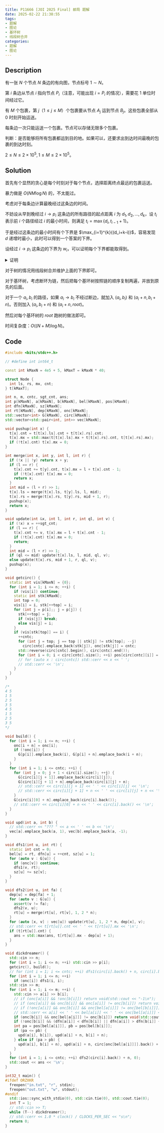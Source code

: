 ```yaml
---
title: P11666 [JOI 2025 Final] 邮局 题解
date: 2025-02-22 21:38:55
tags:
- 题解
- 图论
- 基环树
- 线段树合并
categories:
- 题解
- 图论
---
```

## Description

有一张 $N$ 个节点 $N$ 条边的有向图，节点标号 $1\sim N$。

第 $i$ 条边从节点 $i$ 指向节点 $P_i$（注意，可能出现 $i=P_i$ 的情况），需要花 $1$ 单位时间经过它。

有 $M$ 个包裹，第 $j$（$1\le j\le M$）个包裹要从节点 $A_j$ 运到节点 $B_j$。这些包裹全部从 $0$ 时刻开始运送。

每条边一次只能运送一个包裹。节点可以存储无限多个包裹。

判断：是否能够将所有包裹都运到目的地。如果可以，还要求出到达时间最晚的包裹的到达时刻。

$2\leq N\leq 2\times 10^5,1\leq M\leq 2\times 10^5$。

## Solution

首先有个显然的贪心是每个时刻对于每个节点，选择距离终点最远的包裹运送。

暴力做是 $O(NM\log N)$ 的，不太能过。

考虑对于每条边计算最晚经过这条边的时间。

不妨设从早到晚经过 $i\to p_i$ 这条边的所有路径的起点距离 $i$ 为 $d_1,d_2,\ldots,d_k$，设 $t_i$ 表示前 $i$ 个路径经过 $i$ 的最小时间，则满足 $t_i=\max\{d_i,t_{i-1}+1\}$。

于是经过这条边的最小时间有个下界是 $\max_{i=1}^{k}{(d_i+k-i)}$，容易发现 $d$ 递增时最小，此时可以得到一个答案的下界。

设经过 $i\to p_i$ 这条边的下界为 $w_i$，可以证明每个下界都能取得到。

<details>
<summary>证明</summary>

根据上面的贪心策略，经过 $i\to p_i$ 的路径在到达 $i$ 之前只会内部出现阻挡，终点在 $i$ 的子树内的点由于距离终点一定会在经过 $i$ 的路径后通行。

由于只会内部阻挡，所以可以先不考虑阻挡，把它们都走到 $i$ 之后再考虑阻挡的事情，而这得到的就是上面的下界。

</details>

对于树的情况用线段树合并维护上面的下界即可。

对于基环树，考虑断环为链，然后把每个基环树按照链的顺序复制两遍，并放到原先的后面。

对于一个 $a_i,b_i$ 的路径，如果 $a_i\to b_i$ 不经过断边，就加入 $(a_i,b_i)$ 和 $(a_i+n,b_i+n)$。否则加入 $(a_i,b_i+n)$ 和 $(a_i+n,root)$。

然后对每个基环树的 $root$ 跑树的做法即可。

时间复杂度：$O((N+M)\log N)$。

## Code

```cpp
#include <bits/stdc++.h>

// #define int int64_t

const int kMaxN = 4e5 + 5, kMaxT = kMaxN * 40;

struct Node {
  int ls, rs, mx, cnt;
} t[kMaxT];

int n, m, cntc, sgt_cnt, ans;
int p[kMaxN], a[kMaxN], b[kMaxN], bel[kMaxN], pos[kMaxN];
int dfn[kMaxN], sz[kMaxN];
int rt[kMaxN], dep[kMaxN], onc[kMaxN];
std::vector<int> G[kMaxN], circ[kMaxN];
std::vector<std::pair<int, int>> vec[kMaxN];

void pushup(int x) {
  t[x].cnt = t[t[x].ls].cnt + t[t[x].rs].cnt;
  t[x].mx = std::max(t[t[x].ls].mx + t[t[x].rs].cnt, t[t[x].rs].mx);
  if (!t[x].cnt) t[x].mx = 0;
}

int merge(int x, int y, int l, int r) {
  if (!x || !y) return x + y;
  if (l == r) {
    t[x].cnt += t[y].cnt, t[x].mx = l + t[x].cnt - 1;
    if (!t[x].cnt) t[x].mx = 0;
    return x;
  }
  int mid = (l + r) >> 1;
  t[x].ls = merge(t[x].ls, t[y].ls, l, mid);
  t[x].rs = merge(t[x].rs, t[y].rs, mid + 1, r);
  pushup(x);
  return x;
}

void update(int &x, int l, int r, int ql, int v) {
  if (!x) x = ++sgt_cnt;
  if (l == r) {
    t[x].cnt += v, t[x].mx = l + t[x].cnt - 1;
    if (!t[x].cnt) t[x].mx = 0;
    return;
  }
  int mid = (l + r) >> 1;
  if (ql <= mid) update(t[x].ls, l, mid, ql, v);
  else update(t[x].rs, mid + 1, r, ql, v);
  pushup(x);
}

void getcirc() {
  static int vis[kMaxN] = {0};
  for (int i = 1; i <= n; ++i) {
    if (vis[i]) continue;
    static int stk[kMaxN];
    int top = 0;
    vis[i] = i, stk[++top] = i;
    for (int j = p[i];; j = p[j]) {
      stk[++top] = j;
      if (vis[j]) break;
      else vis[j] = i;
    }
    if (vis[stk[top]] == i) {
      ++cntc;
      for (int j = top; j == top || stk[j] != stk[top]; --j)
        circ[cntc].emplace_back(stk[j]), onc[stk[j]] = cntc;
      std::reverse(circ[cntc].begin(), circ[cntc].end());
      for (int i = 0; i < circ[cntc].size(); ++i) pos[circ[cntc][i]] = i + 1;
      // for (auto x : circ[cntc]) std::cerr << x << ' ';
      // std::cerr << '\n';
    }
  }
}

/*
4 5
1 5
2 5
3 5
4 5
1 5
2 5
3 5
*/

void build() {
  for (int i = 1; i <= n; ++i) {
    onc[i + n] = onc[i];
    if (!onc[i]) {
      G[p[i]].emplace_back(i), G[p[i] + n].emplace_back(i + n);
    }
  }
  for (int i = 1; i <= cntc; ++i) {
    for (int j = 0; j + 1 < circ[i].size(); ++j) {
      G[circ[i][j + 1]].emplace_back(circ[i][j]);
      G[circ[i][j + 1] + n].emplace_back(circ[i][j] + n);
      // std::cerr << circ[i][j + 1] << ' ' << circ[i][j] << '\n';
      // std::cerr << circ[i][j + 1] + n << ' ' << circ[i][j] + n << '\n';
    }
    G[circ[i][0] + n].emplace_back(circ[i].back());
    // std::cerr << circ[i][0] + n << ' ' << circ[i].back() << '\n';
  }
}

void upd(int a, int b) {
  // std::cerr << "??? " << a << ' ' << b << '\n';
  vec[a].emplace_back(a, 1), vec[b].emplace_back(a, -1);
}

void dfs1(int u, int rt) {
  static int cnt = 0;
  bel[u] = rt, dfn[u] = ++cnt, sz[u] = 1;
  for (auto v : G[u]) {
    if (onc[v]) continue;
    dfs1(v, rt);
    sz[u] += sz[v];
  }
}

void dfs2(int u, int fa) {
  dep[u] = dep[fa] + 1;
  for (auto v : G[u]) {
    assert(v != fa);
    dfs2(v, u);
    rt[u] = merge(rt[u], rt[v], 1, 2 * n);
  }
  for (auto [x, v] : vec[u]) update(rt[u], 1, 2 * n, dep[x], v);
  // std::cerr << t[rt[u]].cnt << ' ' << t[rt[u]].mx << '\n';
  if (t[rt[u]].cnt) {
    ans = std::max(ans, t[rt[u]].mx - dep[u] + 1);
  }
}

void dickdreamer() {
  std::cin >> n;
  for (int i = 1; i <= n; ++i) std::cin >> p[i];
  getcirc(), build();
  // for (int i = 1; i <= cntc; ++i) dfs1(circ[i].back() + n, circ[i].back() + n);
  for (int i = 1; i <= n; ++i)
    if (onc[i]) dfs1(i, i);
  std::cin >> m;
  for (int i = 1; i <= m; ++i) {
    std::cin >> a[i] >> b[i];
    // if (onc[a[i]] && !onc[b[i]]) return void(std::cout << "-1\n");
    // if (onc[a[i]] && onc[b[i]] && onc[a[i]] != onc[b[i]]) return void(std::cout << "-1\n");
    // if (!onc[a[i]] && onc[b[i]] && onc[bel[a[i]]] != onc[bel[b[i]]])
    // std::cerr << a[i] << ' ' << bel[a[i]] << ' ' << onc[bel[a[i]]] << onc[b[i]] << '\n';
    if (onc[b[i]] && onc[bel[a[i]]] != onc[b[i]]) return void(std::cout << "-1\n");
    if (!onc[b[i]] && (dfn[a[i]] < dfn[b[i]] || dfn[a[i]] > dfn[b[i]] + sz[b[i]] - 1)) return void(std::cout << "-1\n");
    int pa = pos[bel[a[i]]], pb = pos[bel[b[i]]];
    if (pa <= pb) {
      upd(a[i], b[i]), upd(a[i] + n, b[i] + n);
    } else if (pa > pb) {
      upd(a[i], b[i] + n), upd(a[i] + n, circ[onc[bel[a[i]]]].back() + n);
    }
  }
  for (int i = 1; i <= cntc; ++i) dfs2(circ[i].back() + n, 0);
  std::cout << ans << '\n';
}

int32_t main() {
#ifdef ORZXKR
  freopen("in.txt", "r", stdin);
  freopen("out.txt", "w", stdout);
#endif
  std::ios::sync_with_stdio(0), std::cin.tie(0), std::cout.tie(0);
  int T = 1;
  // std::cin >> T;
  while (T--) dickdreamer();
  // std::cerr << 1.0 * clock() / CLOCKS_PER_SEC << "s\n";
  return 0;
}
```